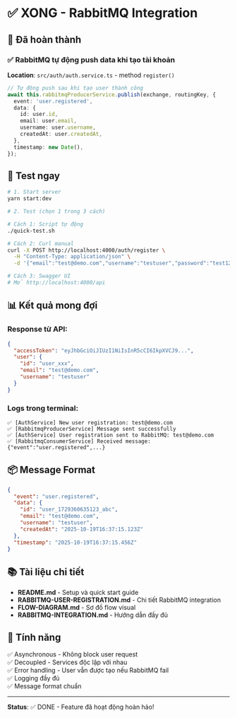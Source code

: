 # ✅ XONG - RabbitMQ Integration

## 🎉 Đã hoàn thành

### ✅ RabbitMQ tự động push data khi tạo tài khoản

**Location**: `src/auth/auth.service.ts` - method `register()`

```typescript
// Tự động push sau khi tạo user thành công
await this.rabbitmqProducerService.publish(exchange, routingKey, {
  event: 'user.registered',
  data: {
    id: user.id,
    email: user.email,
    username: user.username,
    createdAt: user.createdAt,
  },
  timestamp: new Date(),
});
```

## 🧪 Test ngay

```bash
# 1. Start server
yarn start:dev

# 2. Test (chọn 1 trong 3 cách)

# Cách 1: Script tự động
./quick-test.sh

# Cách 2: Curl manual
curl -X POST http://localhost:4000/auth/register \
  -H "Content-Type: application/json" \
  -d '{"email":"test@demo.com","username":"testuser","password":"test123456"}'

# Cách 3: Swagger UI
# Mở http://localhost:4000/api
```

## 📊 Kết quả mong đợi

### Response từ API:
```json
{
  "accessToken": "eyJhbGciOiJIUzI1NiIsInR5cCI6IkpXVCJ9...",
  "user": {
    "id": "user_xxx",
    "email": "test@demo.com",
    "username": "testuser"
  }
}
```

### Logs trong terminal:
```
✅ [AuthService] New user registration: test@demo.com
✅ [RabbitmqProducerService] Message sent successfully
✅ [AuthService] User registration sent to RabbitMQ: test@demo.com
✅ [RabbitmqConsumerService] Received message: {"event":"user.registered",...}
```

## 📦 Message Format

```json
{
  "event": "user.registered",
  "data": {
    "id": "user_1729360635123_abc",
    "email": "test@demo.com",
    "username": "testuser",
    "createdAt": "2025-10-19T16:37:15.123Z"
  },
  "timestamp": "2025-10-19T16:37:15.456Z"
}
```

## 📚 Tài liệu chi tiết

- **README.md** - Setup và quick start guide
- **RABBITMQ-USER-REGISTRATION.md** - Chi tiết RabbitMQ integration
- **FLOW-DIAGRAM.md** - Sơ đồ flow visual
- **RABBITMQ-INTEGRATION.md** - Hướng dẫn đầy đủ

## 🎯 Tính năng

✅ Asynchronous - Không block user request  
✅ Decoupled - Services độc lập với nhau  
✅ Error handling - User vẫn được tạo nếu RabbitMQ fail  
✅ Logging đầy đủ  
✅ Message format chuẩn  

---

**Status**: ✅ DONE - Feature đã hoạt động hoàn hảo!
